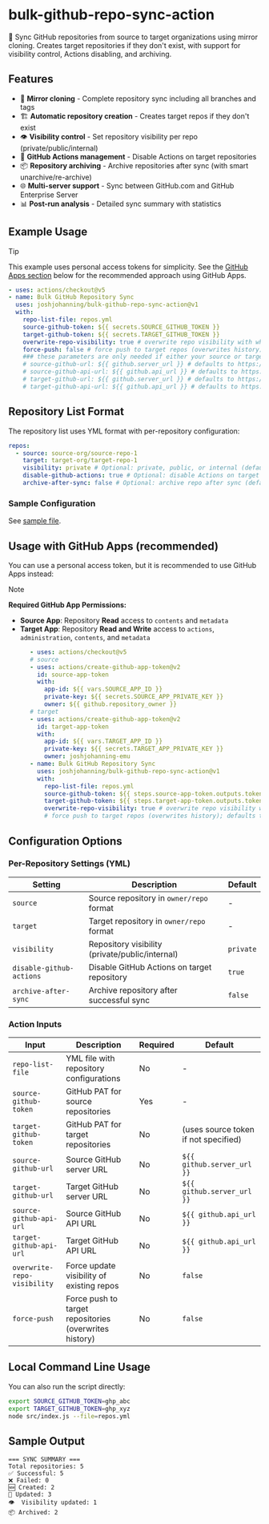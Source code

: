# bulk-github-repo-sync-action

🔄 Sync GitHub repositories from source to target organizations using mirror cloning. Creates target repositories if they don't exist, with support for visibility control, Actions disabling, and archiving.

## Features

- 🔄 **Mirror cloning** - Complete repository sync including all branches and tags
- 🏗️ **Automatic repository creation** - Creates target repos if they don't exist  
- 👁️ **Visibility control** - Set repository visibility per repo (private/public/internal)
- 🚫 **GitHub Actions management** - Disable Actions on target repositories
- 📦 **Repository archiving** - Archive repositories after sync (with smart unarchive/re-archive)
- 🌐 **Multi-server support** - Sync between GitHub.com and GitHub Enterprise Server
- 📊 **Post-run analysis** - Detailed sync summary with statistics

## Example Usage

> [!TIP]
> This example uses personal access tokens for simplicity. See the [GitHub Apps section](#usage-with-github-apps-recommended) below for the recommended approach using GitHub Apps.

```yml
- uses: actions/checkout@v5
- name: Bulk GitHub Repository Sync
  uses: joshjohanning/bulk-github-repo-sync-action@v1
  with:
    repo-list-file: repos.yml
    source-github-token: ${{ secrets.SOURCE_GITHUB_TOKEN }}
    target-github-token: ${{ secrets.TARGET_GITHUB_TOKEN }}
    overwrite-repo-visibility: true # overwrite repo visibility with what is in yml file; defaults to false
    force-push: false # force push to target repos (overwrites history); defaults to false
    ### these parameters are only needed if either your source or target is NOT github.com
    # source-github-url: ${{ github.server_url }} # defaults to https://github.com
    # source-github-api-url: ${{ github.api_url }} # defaults to https://api.github.com
    # target-github-url: ${{ github.server_url }} # defaults to https://github.com
    # target-github-api-url: ${{ github.api_url }} # defaults to https://api.github.com  
```

## Repository List Format

The repository list uses YML format with per-repository configuration:

```yml
repos:
  - source: source-org/source-repo-1
    target: target-org/target-repo-1
    visibility: private # Optional: private, public, or internal (defaults to private)
    disable-github-actions: true # Optional: disable Actions on target repo (defaults to true)
    archive-after-sync: false # Optional: archive repo after sync (defaults to false)
```

### Sample Configuration

See [sample file](./sample-repos-list.yml).

## Usage with GitHub Apps (recommended)

You can use a personal access token, but it is recommended to use GitHub Apps instead:

> [!NOTE]
> **Required GitHub App Permissions:**
>
> - **Source App**: Repository **Read** access to `contents` and `metadata`
> - **Target App**: Repository **Read and Write** access to `actions`, `administration`, `contents`, and `metadata`

```yml
      - uses: actions/checkout@v5
      # source
      - uses: actions/create-github-app-token@v2
        id: source-app-token
        with:
          app-id: ${{ vars.SOURCE_APP_ID }}
          private-key: ${{ secrets.SOURCE_APP_PRIVATE_KEY }}
          owner: ${{ github.repository_owner }}
      # target
      - uses: actions/create-github-app-token@v2
        id: target-app-token
        with:
          app-id: ${{ vars.TARGET_APP_ID }}
          private-key: ${{ secrets.TARGET_APP_PRIVATE_KEY }}
          owner: joshjohanning-emu
      - name: Bulk GitHub Repository Sync
        uses: joshjohanning/bulk-github-repo-sync-action@v1
        with:
          repo-list-file: repos.yml
          source-github-token: ${{ steps.source-app-token.outputs.token }}
          target-github-token: ${{ steps.target-app-token.outputs.token }}
          overwrite-repo-visibility: true # overwrite repo visibility with what is in yml file; defaults to false
          # force push to target repos (overwrites history); defaults to false
```

## Configuration Options

### Per-Repository Settings (YML)

| Setting | Description | Default |
|---------|-------------|---------|
| `source` | Source repository in `owner/repo` format | - |
| `target` | Target repository in `owner/repo` format | - |
| `visibility` | Repository visibility (private/public/internal) | `private` |
| `disable-github-actions` | Disable GitHub Actions on target repository | `true` |
| `archive-after-sync` | Archive repository after successful sync | `false` |

### Action Inputs

| Input | Description | Required | Default |
|-------|-------------|----------|---------|
| `repo-list-file` | YML file with repository configurations | No | - |
| `source-github-token` | GitHub PAT for source repositories | Yes | - |
| `target-github-token` | GitHub PAT for target repositories | No | (uses source token if not specified) |
| `source-github-url` | Source GitHub server URL | No | `${{ github.server_url }}` |
| `target-github-url` | Target GitHub server URL | No | `${{ github.server_url }}` |
| `source-github-api-url` | Source GitHub API URL | No | `${{ github.api_url }}` |
| `target-github-api-url` | Target GitHub API URL | No | `${{ github.api_url }}` |
| `overwrite-repo-visibility` | Force update visibility of existing repos | No | `false` |
| `force-push` | Force push to target repositories (overwrites history) | No | `false` |

## Local Command Line Usage

You can also run the script directly:

```bash
export SOURCE_GITHUB_TOKEN=ghp_abc
export TARGET_GITHUB_TOKEN=ghp_xyz
node src/index.js --file=repos.yml
```

## Sample Output

```text
=== SYNC SUMMARY ===
Total repositories: 5
✅ Successful: 5
❌ Failed: 0
🆕 Created: 2
🔄 Updated: 3
👁️  Visibility updated: 1
📦 Archived: 2
```
